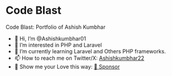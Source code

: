 # Code Blast
Code Blast: Portfolio of Ashish Kumbhar
- 👋 Hi, I’m @Ashishkumbhar01
- 👀 I’m interested in PHP and Laravel
- 🌱 I’m currently learning Laravel and Others PHP frameworks.
- 📫 How to reach me on Twitter/X: [Ashishkumbhar22](https://twitter.com/Ashishkumbhar22)
- 💞 Show me your Love this way: [💖 Sponsor](https://github.com/sponsors/Ashishkumbhar01)

<!---
Ashishkumbhar01/Ashishkumbhar01 is a ✨ special ✨ repository because its `README.md` (this file) appears on your GitHub profile.
You can click the Preview link to take a look at your changes.
--->

